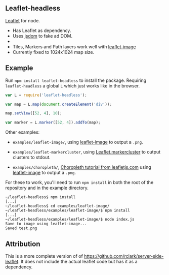 Leaflet-headless
----------------

[Leaflet](http://leafletjs.com) for node.

 - Has Leaflet as dependency.
 - Uses [jsdom](https://github.com/tmpvar/jsdom) to fake ad DOM.
 -
 - Tiles, Markers and Path layers work well with [leaflet-image](https://github.com/mapbox/leaflet-image)
 - Currently fixed to 1024x1024 map size.

## Example

Run `npm install leaflet-headless` to install the package. Requiring `leaflet-headless` a global `L` which just works like in the browser.

```JavaScript
var L = require('leaflet-headless');

var map = L.map(document.createElement('div'));

map.setView([52, 4], 10);

var marker = L.marker([52, 4]).addTo(map);
```
Other examples:
 - `examples/leaflet-image/`, using [leaflet-image](https://github.com/mapbox/leaflet-image) to output a `.png`.

 - `examples/leaflet-markercluster`, using [Leaflet.markercluster](https://github.com/Leaflet/Leaflet.markercluster) to output clusters to stdout.

 - `examples/choropleth/`, [Choropleth tutorial from leafletjs.com](http://leafletjs.com/examples/choropleth.html) using [leaflet-image](https://github.com/mapbox/leaflet-image) to output a `.png`.

For these to work, you'll need to run `npm install` in both the root of the repository and in the example directory.

```
~/leaflet-headless$ npm install
[...]
~/leaflet-headless$ cd examples/leaflet-image/
~/leaflet-headless/examples/leaflet-image/$ npm install
[...]
~/leaflet-headless/examples/leaflet-image/$ node index.js
Save to image using leaflet-image...
Saved test.png
```

## Attribution
This is a more complete version of of https://github.com/rclark/server-side-leaflet.
It does not include the actual leaflet code but has it as a dependency.